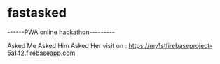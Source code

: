 # fastasked
------PWA online hackathon---------

Asked Me Asked Him Asked Her
visit on : https://my1stfirebaseproject-5a142.firebaseapp.com
